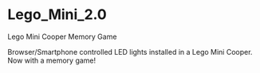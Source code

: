 # Lego_Mini_2.0
Lego Mini Cooper Memory Game

Browser/Smartphone controlled LED lights installed in a Lego Mini Cooper.  Now with a memory game!
